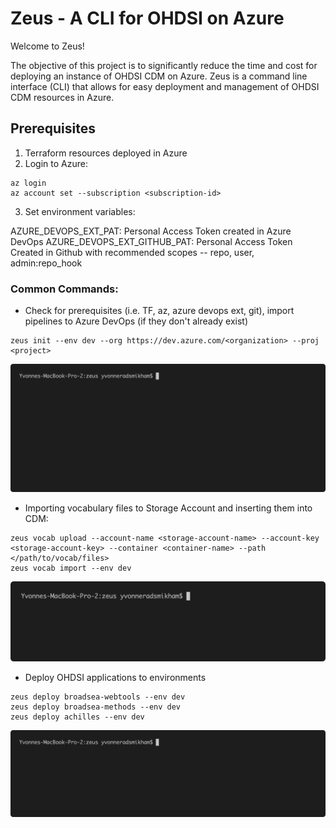 # Zeus - A CLI for OHDSI on Azure

Welcome to Zeus!

The objective of this project is to significantly reduce the time and cost for deploying an instance of OHDSI CDM on Azure. Zeus is a command line interface (CLI) that allows for easy deployment and management of OHDSI CDM resources in Azure.

## Prerequisites

1. Terraform resources deployed in Azure
2. Login to Azure:

```
az login
az account set --subscription <subscription-id>
```
3. Set environment variables:

AZURE_DEVOPS_EXT_PAT: Personal Access Token created in Azure DevOps
AZURE_DEVOPS_EXT_GITHUB_PAT: Personal Access Token Created in Github with recommended scopes -- repo, user, admin:repo_hook

### Common Commands:

- Check for prerequisites (i.e. TF, az, azure devops ext, git), import pipelines to Azure DevOps (if they don't already exist)

```
zeus init --env dev --org https://dev.azure.com/<organization> --proj <project>
```

![zeus init](./docs/zeus_init.gif)

- Importing vocabulary files to Storage Account and inserting them into CDM:

```
zeus vocab upload --account-name <storage-account-name> --account-key <storage-account-key> --container <container-name> --path </path/to/vocab/files>
zeus vocab import --env dev
```

![zeus vocab](./docs/zeus_vocab.gif)

- Deploy OHDSI applications to environments

```
zeus deploy broadsea-webtools --env dev
zeus deploy broadsea-methods --env dev
zeus deploy achilles --env dev
```

![zeus deploy](./docs/zeus_deploy.gif)

